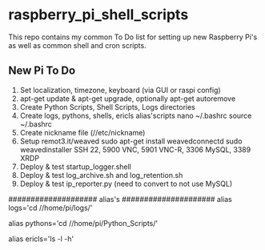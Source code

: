 # raspberry_pi_shell_scripts

This repo contains my common To Do list for setting up new Raspberry Pi's as well as common shell and cron scripts.

## New Pi To Do

1. Set localization, timezone, keyboard (via GUI or raspi config)
2. apt-get update & apt-get upgrade, optionally apt-get autoremove
3. Create Python Scripts, Shell Scripts, Logs directories
4. Create logs, pythons, shells, ericls alias'scripts
	nano ~/.bashrc
	source ~/.bashrc
5. Create nickname file (//etc/nickname)
6. Setup remot3.it/weaved
	sudo apt-get install weavedconnectd
	sudo weavedinstaller
	SSH 22, 5900 VNC, 5901 VNC-R, 3306 MySQL, 3389 XRDP
7. Deploy & test startup_logger.shell
8. Deploy & test log_archive.sh and log_retention.sh
9. Deploy & test ip_reporter.py (need to convert to not use MySQL)




#################### alias's #####################
alias logs='cd //home/pi/logs/'

alias pythons='cd //home/pi/Python_Scripts/'

alias ericls='ls -l -h'